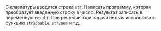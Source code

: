 С клавиатуры вводится строка `str`. Написать программу, которая преобразует введённую строку в число. Результат записать в переменную `result`. При решении этой задачи нельзя использовать функцию `str2double`, `str2num` и т.д.
